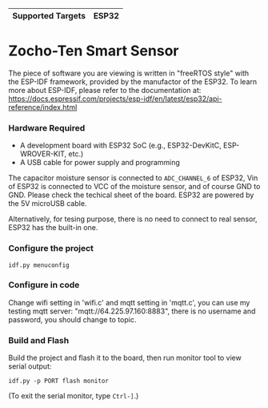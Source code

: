 | Supported Targets | ESP32 |
| ----------------- | ----- |

# Zocho-Ten Smart Sensor

The piece of software you are viewing is written in "freeRTOS style" with the ESP-IDF framework, provided by the manufactor of the ESP32. To learn more about ESP-IDF, please refer to the documentation at: 
https://docs.espressif.com/projects/esp-idf/en/latest/esp32/api-reference/index.html

### Hardware Required

* A development board with ESP32 SoC (e.g., ESP32-DevKitC, ESP-WROVER-KIT, etc.)
* A USB cable for power supply and programming

The capacitor moisture sensor is connected to `ADC_CHANNEL_6` of ESP32,  Vin of ESP32 is connected to VCC of the moisture sensor, and of course GND to GND. Please check the techical sheet of the board. ESP32 are powered by the 5V microUSB cable.

Alternatively, for tesing purpose, there is no need to connect to real sensor, ESP32 has the built-in one. 

### Configure the project

```
idf.py menuconfig
```

### Configure in code

Change wifi setting in 'wifi.c' and mqtt setting in 'mqtt.c', you can use my testing mqtt server: "mqtt://64.225.97.160:8883", there is no username and password, you should change to topic.

### Build and Flash

Build the project and flash it to the board, then run monitor tool to view serial output:

```
idf.py -p PORT flash monitor
```

(To exit the serial monitor, type ``Ctrl-]``.)





